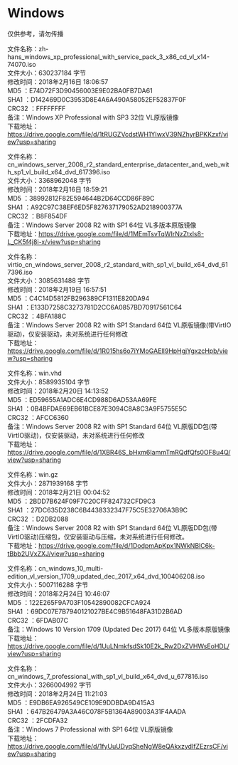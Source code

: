 # Windows  
仅供参考，请勿传播  
  
文件名称：zh-hans_windows_xp_professional_with_service_pack_3_x86_cd_vl_x14-74070.iso  
文件大小：630237184 字节  
修改时间：2018年2月16日 18:06:57  
MD5     ：E74D72F3D90456003E9E02BA0FB7DA61  
SHA1    ：D142469D0C3953D8E4A6A490A58052EF52837F0F  
CRC32   ：FFFFFFFF  
备注：Windows XP Professional with SP3 32位 VL原版镜像  
下载地址：https://drive.google.com/file/d/1tRUGZVcdstWH1YIwxV39NZhyrBPKKzxf/view?usp=sharing  
  
文件名称：cn_windows_server_2008_r2_standard_enterprise_datacenter_and_web_with_sp1_vl_build_x64_dvd_617396.iso  
文件大小：3368962048 字节  
修改时间：2018年2月16日 18:59:21  
MD5     ：38992812F82E594644B2D64CCD86F89C  
SHA1    ：A92C97C38EF6ED5F827637179052AD218900377A  
CRC32   ：B8F854DF  
备注：Windows Server 2008 R2 with SP1 64位 VL多版本原版镜像  
下载地址：https://drive.google.com/file/d/1MEmTsvTqWIrNzZtxls8-L_CK5f4j8i-x/view?usp=sharing

文件名称：virtio_cn_windows_server_2008_r2_standard_with_sp1_vl_build_x64_dvd_617396.iso  
文件大小：3085631488 字节  
修改时间：2018年2月19日 16:57:51  
MD5     ：C4C14D5812FB296389CF1311E820DA94  
SHA1    ：E133D7258C3273781D2CC6A0857BD70917561C64  
CRC32   ：4BFA188C  
备注：Windows Server 2008 R2 with SP1 Standard 64位 VL原版镜像(带VirtIO驱动)，仅安装驱动，未对系统进行任何修改  
下载地址：https://drive.google.com/file/d/1R015hs6o7iYMoGAElI9HpHgjYgxzcHpb/view?usp=sharing

文件名称：win.vhd  
文件大小：8589935104 字节  
修改时间：2018年2月20日 14:13:52  
MD5     ：ED59655A1ADC6E4CD988D6AD53AA69FE  
SHA1    ：0B4BFDAE69EB61BCE87E3094C8A8C3A9F5755E5C  
CRC32   ：AFCC6360  
备注：Windows Server 2008 R2 with SP1 Standard 64位 VL原版DD包(带VirtIO驱动)，仅安装驱动，未对系统进行任何修改  
下载地址：https://drive.google.com/file/d/1XBR46S_bHxm6IammTmRQdfQfs0OF8u4Q/view?usp=sharing

文件名称：win.gz  
文件大小：2871939168 字节  
修改时间：2018年2月21日 00:04:52  
MD5     ：2BDD7B624F09F7C20CFF824732CFD9C3  
SHA1    ：27DC635D238C6B4438332347F75C5E32706A3B9C  
CRC32   ：D2DB2088  
备注：Windows Server 2008 R2 with SP1 Standard 64位 VL原版DD包(带VirtIO驱动)压缩包，仅安装驱动与压缩，未对系统进行任何修改。  
下载地址：https://drive.google.com/file/d/1DodpmApKpx1NWkNBlC6k-tBbb2UVxZXJ/view?usp=sharing

文件名称：cn_windows_10_multi-edition_vl_version_1709_updated_dec_2017_x64_dvd_100406208.iso  
文件大小：5007116288 字节  
修改时间：2018年2月24日 10:46:07  
MD5     ：122E265F9A703F10542890082CFCA924  
SHA1    ：69DC07E7B7940121027BE4C9B51648FA31D2B6AD  
CRC32   ：6FDAB07C  
备注：Windows 10 Version 1709 (Updated Dec 2017) 64位 VL多版本原版镜像  
下载地址：https://drive.google.com/file/d/1UuLNmkfsdSk10E2k_Rw2DxZVHWsEoHDL/view?usp=sharing

文件名称：cn_windows_7_professional_with_sp1_vl_build_x64_dvd_u_677816.iso  
文件大小：3266004992 字节  
修改时间：2018年2月24日 11:21:03  
MD5     ：E9DB6EA926549CE109E9DDBDA9D415A3  
SHA1    ：647B26479A3A46C078F5B1364A89003A31F4AADA  
CRC32   ：2FCDFA32  
备注：Windows 7 Professional with SP1 64位 VL原版镜像  
下载地址：https://drive.google.com/file/d/1fyUuUDyqSheNgW8eQAkxzydIfZEzrsCF/view?usp=sharing
